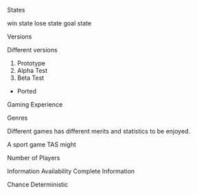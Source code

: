 States

win state
lose state
goal state

Versions

Different versions

1. Prototype
2. Alpha Test
3. Beta Test

- Ported



Gaming Experience


Genres

Different games has different merits and statistics to be enjoyed.

A sport game TAS might 


Number of Players

Information Availability
	Complete Information

Chance
	Deterministic